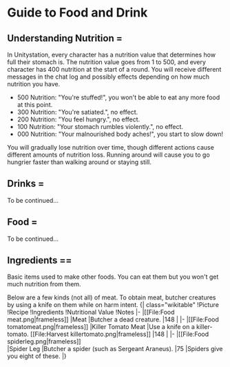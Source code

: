 # Guide to Food and Drink
##  Understanding Nutrition =
In Unitystation, every character has a nutrition value that determines how full their stomach is. The nutrition value goes from 1 to 500, and every character has 400 nutrition at the start of a round. You will receive different messages in the chat log and possibly effects depending on how much nutrition you have.

* 500 Nutrition: "You're stuffed!", you won't be able to eat any more food at this point.
* 300 Nutrition: "You're satiated.", no effect.
* 200 Nutrition: "You feel hungry.", no effect.
* 100 Nutrition: "Your stomach rumbles violently.", no effect.
* 000 Nutrition: "Your malnourished body aches!", you start to slow down!

You will gradually lose nutrition over time, though different actions cause different amounts of nutrition loss. Running around will cause you to go hungrier faster than walking around or staying still.


##  Drinks =
To be continued...


##  Food =
To be continued...



##  Ingredients ==
Basic items used to make other foods. You can eat them but you won't get much nutrition from them.


Below are a few kinds (not all) of meat. To obtain meat, butcher creatures by using a knife on them while on harm intent.
{| class="wikitable"
!Picture
!Recipe
!Ingredients
!Nutritional Value
!Notes
|-
|[[File:Food meat.png|frameless]] 
|Meat
|Butcher a dead creature.
|148
|
|-
|[[File:Food tomatomeat.png|frameless]]
|Killer Tomato Meat
|Use a knife on a killer-tomato. [[File:Harvest killertomato.png|frameless]]
|148
|
|-
|[[File:Food spiderleg.png|frameless]]  
|Spider Leg
|Butcher a spider (such as Sergeant Araneus).
|75
|Spiders give you eight of these.
|}
